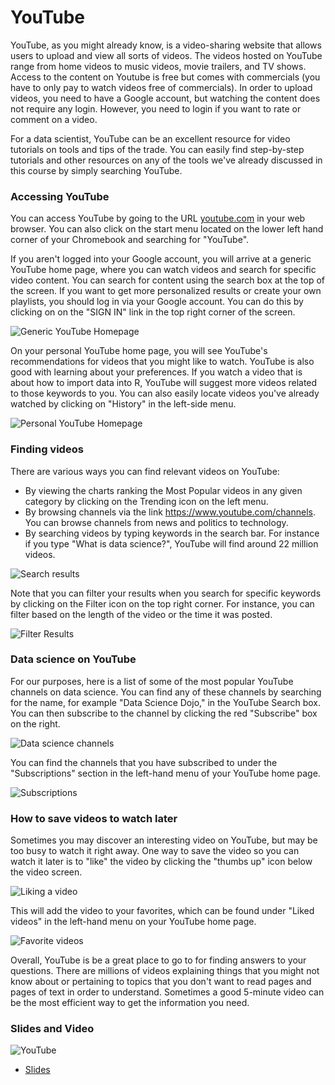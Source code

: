 # YouTube

YouTube, as you might already know, is a video-sharing website that allows users to upload and view all sorts of videos.  The videos hosted on YouTube range from home videos to music videos, movie trailers, and TV shows. Access to the content on Youtube is free but comes with commercials (you have to only pay to watch videos free of commercials). In order to upload videos, you need to have a Google account, but watching the content does not require any login. However, you need to login if you want to rate or comment on a video.

For a data scientist, YouTube can be an excellent resource for video tutorials on tools and tips of the trade.  You can easily find step-by-step tutorials and other resources on any of the tools we've already discussed in this course by simply searching YouTube.

### Accessing YouTube

You can access YouTube by going to the URL [youtube.com](https://www.youtube.com/) in your web browser.  You can also click on the start menu located on the lower left hand corner of your Chromebook and searching for "YouTube".  

If you aren't logged into your Google account, you will arrive at a generic YouTube home page, where you can watch videos and search for specific video content.  You can search for content using the search box at the top of the screen.  If you want to get more personalized results or create your own playlists, you should log in via your Google account.  You can do this by clicking on on the "SIGN IN" link in the top right corner of the screen.


![Generic YouTube Homepage](https://docs.google.com/presentation/d/1lLk0rFZaKOUSzSSw_6pPhvwqR-L2eusmaw0yc-qQADI/export/png?id=1lLk0rFZaKOUSzSSw_6pPhvwqR-L2eusmaw0yc-qQADI&pageid=g37d6dc683b_0_0)

On your personal YouTube home page, you will see YouTube's recommendations for videos that you might like to watch.  YouTube is also good with learning about your preferences. If you watch a video that is about how to import data into R, YouTube will suggest more videos related to those keywords to you.  You can also easily locate videos you've already watched by clicking on "History" in the left-side menu.   


![Personal YouTube Homepage](https://docs.google.com/presentation/d/1lLk0rFZaKOUSzSSw_6pPhvwqR-L2eusmaw0yc-qQADI/export/png?id=1lLk0rFZaKOUSzSSw_6pPhvwqR-L2eusmaw0yc-qQADI&pageid=g37d6dc683b_0_110)

### Finding videos

There are various ways you can find relevant videos on YouTube:

* By viewing the charts ranking the Most Popular videos in any given category by clicking on the Trending icon on the left menu.
* By browsing channels via the link https://www.youtube.com/channels. You can browse channels from news and politics to technology.
* By searching videos by typing keywords in the search bar. For instance if you type "What is data science?", YouTube will find around 22 million videos.


![Search results](https://docs.google.com/presentation/d/1lLk0rFZaKOUSzSSw_6pPhvwqR-L2eusmaw0yc-qQADI/export/png?id=1lLk0rFZaKOUSzSSw_6pPhvwqR-L2eusmaw0yc-qQADI&pageid=g37d6dc683b_0_143)

Note that you can filter your results when you search for specific keywords by clicking on the Filter icon on the top right corner. For instance, you can filter based on the length of the video or the time it was posted.


![Filter Results](https://docs.google.com/presentation/d/1lLk0rFZaKOUSzSSw_6pPhvwqR-L2eusmaw0yc-qQADI/export/png?id=1lLk0rFZaKOUSzSSw_6pPhvwqR-L2eusmaw0yc-qQADI&pageid=g37d6dc683b_0_165)

### Data science on YouTube

For our purposes, here is a list of some of the most popular YouTube channels on data science.  You can find any of these channels by searching for the name, for example "Data Science Dojo," in the YouTube Search box.  You can then subscribe to the channel by clicking the red "Subscribe" box on the right.


![Data science channels](https://docs.google.com/presentation/d/1lLk0rFZaKOUSzSSw_6pPhvwqR-L2eusmaw0yc-qQADI/export/png?id=1lLk0rFZaKOUSzSSw_6pPhvwqR-L2eusmaw0yc-qQADI&pageid=g37d6dc683b_0_10)

You can find the channels that you have subscribed to under the "Subscriptions" section in the left-hand menu of your YouTube home page.


![Subscriptions](https://docs.google.com/presentation/d/1lLk0rFZaKOUSzSSw_6pPhvwqR-L2eusmaw0yc-qQADI/export/png?id=1lLk0rFZaKOUSzSSw_6pPhvwqR-L2eusmaw0yc-qQADI&pageid=g37d6dc683b_0_190)

### How to save videos to watch later

Sometimes you may discover an interesting video on YouTube, but may be too busy to watch it right away.  One way to save the video so you can watch it later is to "like" the video by clicking the "thumbs up" icon below the video screen.


![Liking a video](https://docs.google.com/presentation/d/1lLk0rFZaKOUSzSSw_6pPhvwqR-L2eusmaw0yc-qQADI/export/png?id=1lLk0rFZaKOUSzSSw_6pPhvwqR-L2eusmaw0yc-qQADI&pageid=g37d6dc683b_0_15)

This will add the video to your favorites, which can be found under "Liked videos" in the left-hand menu on your YouTube home page.


![Favorite videos](https://docs.google.com/presentation/d/1lLk0rFZaKOUSzSSw_6pPhvwqR-L2eusmaw0yc-qQADI/export/png?id=1lLk0rFZaKOUSzSSw_6pPhvwqR-L2eusmaw0yc-qQADI&pageid=g37d6dc683b_0_205)

Overall, YouTube is be a great place to go to for finding answers to your questions. There are millions of videos explaining things that you might not know about or pertaining to topics that you don't want to read pages and pages of text in order to understand. Sometimes a good 5-minute video can be the most efficient way to get the information you need.

### Slides and Video

![YouTube](https://www.youtube.com/watch?v=b1uqL-6EqjQ)

* [Slides](https://docs.google.com/presentation/d/1lLk0rFZaKOUSzSSw_6pPhvwqR-L2eusmaw0yc-qQADI/edit?usp=sharing)
